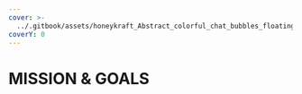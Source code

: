 ```yaml
---
cover: >-
  ../.gitbook/assets/honeykraft_Abstract_colorful_chat_bubbles_floating_on_a_gradien_ea970b74-4236-495e-adae-fd4486903e4f_result.jpg
coverY: 0
---
```


# MISSION & GOALS

